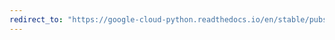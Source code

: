 ```yaml
---
redirect_to: "https://google-cloud-python.readthedocs.io/en/stable/pubsub/publisher/api/client.html"
---
```

